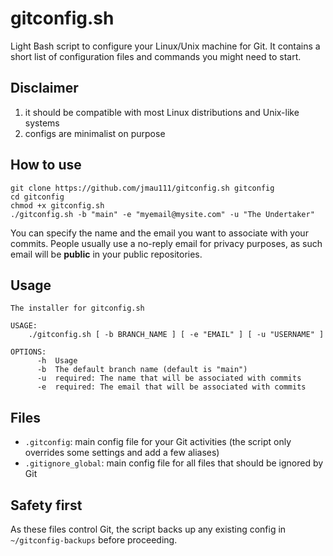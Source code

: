 # gitconfig.sh

Light Bash script to configure your Linux/Unix machine for Git. It contains a short list of configuration files and commands you might need to start.

## Disclaimer

1. it should be compatible with most Linux distributions and Unix-like systems
2. configs are minimalist on purpose

## How to use

```
git clone https://github.com/jmau111/gitconfig.sh gitconfig
cd gitconfig
chmod +x gitconfig.sh
./gitconfig.sh -b "main" -e "myemail@mysite.com" -u "The Undertaker"
```

You can specify the name and the email you want to associate with your commits. People usually use a no-reply email for privacy purposes, as such email will be **public** in your public repositories.

## Usage 

```
The installer for gitconfig.sh

USAGE:
    ./gitconfig.sh [ -b BRANCH_NAME ] [ -e "EMAIL" ] [ -u "USERNAME" ]

OPTIONS:
      -h  Usage
      -b  The default branch name (default is "main")
      -u  required: The name that will be associated with commits
      -e  required: The email that will be associated with commits
```

## Files

* `.gitconfig`: main config file for your Git activities (the script only overrides some settings and add a few aliases)
* `.gitignore_global`: main config file for all files that should be ignored by Git

## Safety first

As these files control Git, the script backs up any existing config in `~/gitconfig-backups` before proceeding.
